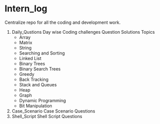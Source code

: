 # Intern_log
Centralize repo for all the coding and development work.
1. Daily_Qustions
   Day wise Coding challenges Question Solutions
   Topics
   - Array
   - Matrix
   - String
   - Searching and Sorting
   - Linked List
   - Binary Trees
   - Binary Search Trees
   - Greedy
   - Back Tracking
   - Stack and Queues 
   - Heap
   - Graph
   - Dynamic Programming 
   - Bit Manipulation
2. Case_Scenario
   Case Scenario Questions
3. Shell_Script
   Shell Script Questions
   
